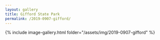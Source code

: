```yaml
---
layout: gallery
title: Gifford State Park
permalink: /2019-0907-gifford/
---
```


{% include image-gallery.html folder="/assets/img/2019-0907-gifford" %}